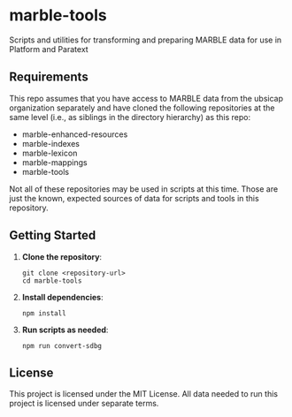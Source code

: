 # marble-tools

Scripts and utilities for transforming and preparing MARBLE data for use in Platform and Paratext

## Requirements

This repo assumes that you have access to MARBLE data from the ubsicap organization separately and have cloned the following repositories at the same level (i.e., as siblings in the directory hierarchy) as this repo:

- marble-enhanced-resources
- marble-indexes
- marble-lexicon
- marble-mappings
- marble-tools

Not all of these repositories may be used in scripts at this time. Those are just the known, expected sources of data for scripts and tools in this repository.

## Getting Started

1. **Clone the repository**:

   ```
   git clone <repository-url>
   cd marble-tools
   ```

2. **Install dependencies**:

   ```
   npm install
   ```

3. **Run scripts as needed**:
   ```
   npm run convert-sdbg
   ```

## License

This project is licensed under the MIT License. All data needed to run this project is licensed under separate terms.
